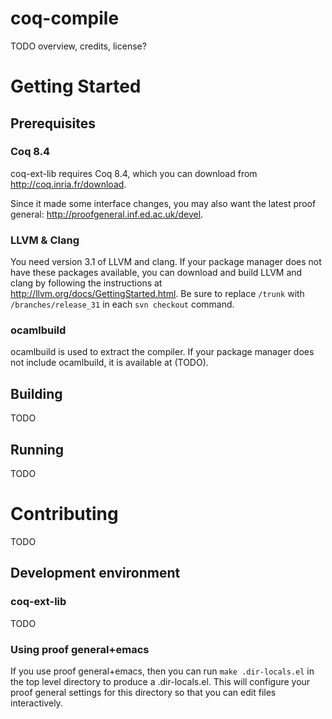 # coq-compile ##########################################################

TODO overview, credits, license?

# Getting Started ######################################################

## Prerequisites #######################################################

### Coq 8.4 ############################################################

coq-ext-lib requires Coq 8.4, which you can download from
http://coq.inria.fr/download.

Since it made some interface changes, you may also want the latest proof 
general:
   http://proofgeneral.inf.ed.ac.uk/devel.

### LLVM & Clang #######################################################

You need version 3.1 of LLVM and clang. If your package manager does not
have these packages available, you can download and build LLVM and clang
by following the instructions at http://llvm.org/docs/GettingStarted.html.
Be sure to replace `/trunk` with `/branches/release_31` in each `svn checkout` 
command.

### ocamlbuild #########################################################

ocamlbuild is used to extract the compiler. If your package manager does
not include ocamlbuild, it is available at (TODO).

## Building ############################################################

TODO

## Running #############################################################

TODO

# Contributing #########################################################

TODO

## Development environment #############################################

### coq-ext-lib ########################################################

TODO

### Using proof general+emacs ##########################################

If you use proof general+emacs, then you can run `make .dir-locals.el`
in the top level directory to produce a .dir-locals.el. This will 
configure your proof general settings for this directory so that you can 
edit files interactively.